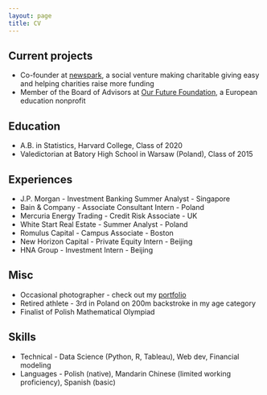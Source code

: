 ```yaml
---
layout: page
title: CV
---
```


## Current projects

* Co-founder at <span class="bold">[newspark](https://newspark.us)</span>, a social venture making charitable giving easy and helping charities raise more funding
* Member of the Board of Advisors at <span class="bold">[Our Future Foundation](https://off.org.pl/en/)</span>, a European education nonprofit


## Education

* A.B. in Statistics, Harvard College, Class of 2020
* Valedictorian at Batory High School in Warsaw (Poland), Class of 2015



## Experiences

* J.P. Morgan - Investment Banking Summer Analyst - Singapore
* Bain & Company - Associate Consultant Intern - Poland
* Mercuria Energy Trading - Credit Risk Associate - UK
* White Start Real Estate - Summer Analyst - Poland
* Romulus Capital - Campus Associate - Boston
* New Horizon Capital - Private Equity Intern - Beijing
* HNA Group - Investment Intern - Beijing


## Misc

* Occasional photographer - check out my <span class="bold">[portfolio](portfolio.html)</span>
* Retired athlete - 3rd in Poland on 200m backstroke in my age category
* Finalist of Polish Mathematical Olympiad

## Skills

* Technical - Data Science (Python, R, Tableau), Web dev, Financial modeling
* Languages - Polish (native), Mandarin Chinese (limited working proficiency), Spanish (basic)
